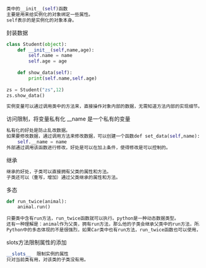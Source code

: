 ```Python
类中的__init__(self)函数
主要是用来给实例化的对象绑定一些属性。
self表示的是实例化的对象本身。
```

封装数据

```Python
class Student(object):
    def __init__(self,name,age):
        self.name = name
        self.age = age
    
    def show_data(self):
        print(self.name,self.age)
  
zs = Student("zs",12)
zs.show_data()

实例变量可以通过调用类中的方法来，直接操作对象内部的数据，无需知道方法内部的实现细节。
```

访问限制，将变量私有化 __name 是一个私有的变量

```Python
私有化的好处是防止乱改数据。
如果要修改数据，通过调用方法来修改数据，可以创建一个函数def set_data(self,name):
    self.__name = name
外部通过调用该函数进行修改，好处是可以在加上条件，使得修改是可以控制的。
```

继承

```Python
继承的好处，子类可以直接拥有父类的属性和方法。
子类还可以（重写，增加）通过父类继承的属性和方法。

```

多态

```Python
def run_twice(animal):
    animal.run()
    
只要类中含有run方法，run_twice函数就可以执行。python是一种动态数据类型。
还有一种理解是：animal作为父类，拥有run方法，那么他的子类会继承父类中的run方法，所以run_twice函数传入的参数是来自animal的子类，那就可以调用run方法。所以animal的子类可以无限的增加，而不用修改run_twice函数中的代码。
Python中的多态体现的不是很强烈，如果Car类中也有run方法，run_twice函数也可以使用，run_twicw函数本来是写给animal类的，但是Car类也能使用。静态语言和动态语言的区别。
```

slots方法限制属性的添加

```python
__slots__  限制实例的属性
只对当前类有用，对该类的子类没有用。
```





